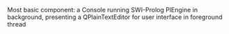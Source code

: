 Most basic component: a Console running SWI-Prolog PlEngine in background, presenting a QPlainTextEditor for user interface in foreground thread
